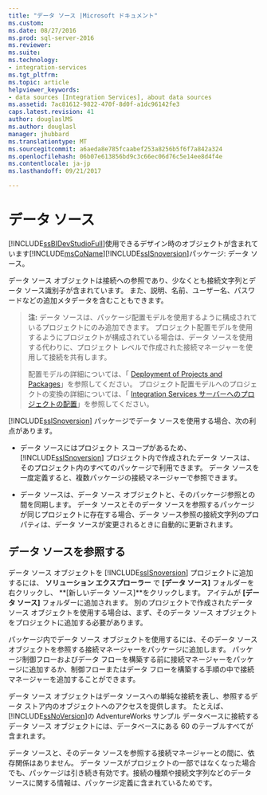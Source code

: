 ```yaml
---
title: "データ ソース |Microsoft ドキュメント"
ms.custom: 
ms.date: 08/27/2016
ms.prod: sql-server-2016
ms.reviewer: 
ms.suite: 
ms.technology:
- integration-services
ms.tgt_pltfrm: 
ms.topic: article
helpviewer_keywords:
- data sources [Integration Services], about data sources
ms.assetid: 7ac81612-9822-470f-8d0f-a1dc96142fe3
caps.latest.revision: 41
author: douglaslMS
ms.author: douglasl
manager: jhubbard
ms.translationtype: MT
ms.sourcegitcommit: a6aeda8e785fcaabef253a8256b5f6f7a842a324
ms.openlocfilehash: 06b07e613856bd9c3c66ec06d76c5e14ee8d4f4e
ms.contentlocale: ja-jp
ms.lasthandoff: 09/21/2017

---
```

# <a name="data-sources"></a>データ ソース
  [!INCLUDE[ssBIDevStudioFull](../../includes/ssbidevstudiofull-md.md)]使用できるデザイン時のオブジェクトが含まれています[!INCLUDE[msCoName](../../includes/msconame-md.md)][!INCLUDE[ssISnoversion](../../includes/ssisnoversion-md.md)]パッケージ: データ ソース。  
  
 データ ソース オブジェクトは接続への参照であり、少なくとも接続文字列とデータ ソース識別子が含まれています。 また、説明、名前、ユーザー名、パスワードなどの追加メタデータを含むこともできます。  
  
> **注:** データ ソースは、パッケージ配置モデルを使用するように構成されているプロジェクトにのみ追加できます。 プロジェクト配置モデルを使用するようにプロジェクトが構成されている場合は、データ ソースを使用する代わりに、プロジェクト レベルで作成された接続マネージャーを使用して接続を共有します。  
>   
>  配置モデルの詳細については、「 [Deployment of Projects and Packages](/sql-docs/docs/integration-services/packages/deploy-integration-services-ssis-projects-and-packages)」を参照してください。 プロジェクト配置モデルへのプロジェクトの変換の詳細については、「 [Integration Services サーバーへのプロジェクトの配置](https://msdn.microsoft.com/library/hh231102.aspx)」を参照してください。  
  
 [!INCLUDE[ssISnoversion](../../includes/ssisnoversion-md.md)] パッケージでデータ ソースを使用する場合、次の利点があります。  
  
-   データ ソースにはプロジェクト スコープがあるため、 [!INCLUDE[ssISnoversion](../../includes/ssisnoversion-md.md)] プロジェクト内で作成されたデータ ソースは、そのプロジェクト内のすべてのパッケージで利用できます。 データ ソースを一度定義すると、複数パッケージの接続マネージャーで参照できます。  
  
-   データ ソースは、データ ソース オブジェクトと、そのパッケージ参照との間を同期します。 データ ソースとそのデータ ソースを参照するパッケージが同じプロジェクトに存在する場合、データ ソース参照の接続文字列のプロパティは、データ ソースが変更されるときに自動的に更新されます。  
  
## <a name="reference-data-sources"></a>データ ソースを参照する  
 データ ソース オブジェクトを [!INCLUDE[ssISnoversion](../../includes/ssisnoversion-md.md)] プロジェクトに追加するには、 **ソリューション エクスプローラー** で **[データ ソース]** フォルダーを右クリックし、 **[新しいデータ ソース]**をクリックします。 アイテムが **[データ ソース]** フォルダーに追加されます。 別のプロジェクトで作成されたデータ ソース オブジェクトを使用する場合は、まず、そのデータ ソース オブジェクトをプロジェクトに追加する必要があります。  
  
 パッケージ内でデータ ソース オブジェクトを使用するには、そのデータ ソース オブジェクトを参照する接続マネージャーをパッケージに追加します。 パッケージ制御フローおよびデータ フローを構築する前に接続マネージャーをパッケージに追加するか、制御フローまたはデータ フローを構築する手順の中で接続マネージャーを追加することができます。  
  
 データ ソース オブジェクトはデータ ソースへの単純な接続を表し、参照するデータ ストア内のオブジェクトへのアクセスを提供します。 たとえば、 [!INCLUDE[ssNoVersion](../../includes/ssnoversion-md.md)]の AdventureWorks サンプル データベースに接続するデータ ソース オブジェクトには、データベースにある 60 のテーブルすべてが含まれます。  
  
 データ ソースと、そのデータ ソースを参照する接続マネージャーとの間に、依存関係はありません。 データ ソースがプロジェクトの一部ではなくなった場合でも、パッケージは引き続き有効です。接続の種類や接続文字列などのデータ ソースに関する情報は、パッケージ定義に含まれているためです。  
  
  

